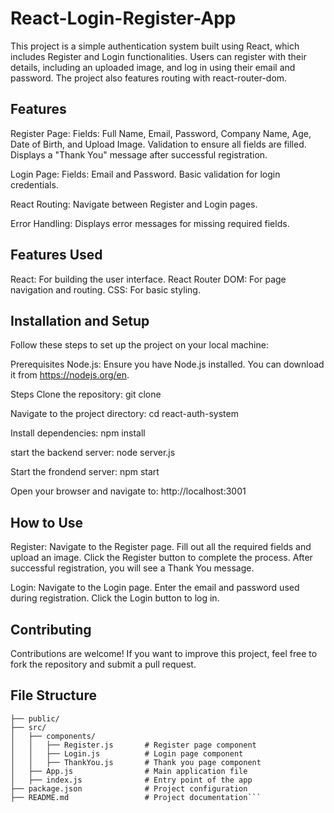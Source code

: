 # React-Login-Register-App

This project is a simple authentication system built using React, which includes Register and Login functionalities. Users can register with their details, including an uploaded image, and log in using their email and password. The project also features routing with react-router-dom.

## Features 

Register Page:
Fields: Full Name, Email, Password, Company Name, Age, Date of Birth, and Upload Image.
Validation to ensure all fields are filled.
Displays a "Thank You" message after successful registration.

Login Page:
Fields: Email and Password.
Basic validation for login credentials.

React Routing:
Navigate between Register and Login pages.

Error Handling:
Displays error messages for missing required fields.

## Features Used

React: For building the user interface.
React Router DOM: For page navigation and routing.
CSS: For basic styling.

## Installation and Setup
Follow these steps to set up the project on your local machine:

Prerequisites
Node.js: Ensure you have Node.js installed. You can download it from https://nodejs.org/en.

Steps
Clone the repository:
git clone <repository-url>

Navigate to the project directory:
cd react-auth-system

Install dependencies:
npm install

start the backend server:
node server.js

Start the frondend server:
npm start

Open your browser and navigate to:
http://localhost:3001

## How to Use

Register:
Navigate to the Register page.
Fill out all the required fields and upload an image.
Click the Register button to complete the process.
After successful registration, you will see a Thank You message.

Login:
Navigate to the Login page.
Enter the email and password used during registration.
Click the Login button to log in.

## Contributing
Contributions are welcome! If you want to improve this project, feel free to fork the repository and submit a pull request.

## File Structure

```react-auth-system/
├── public/
├── src/
│   ├── components/
│   │   ├── Register.js       # Register page component
│   │   ├── Login.js          # Login page component
│   │   ├── ThankYou.js       # Thank you page component
│   ├── App.js                # Main application file
│   ├── index.js              # Entry point of the app
├── package.json              # Project configuration
├── README.md                 # Project documentation```


